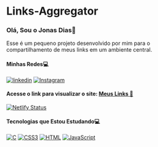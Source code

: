 # Links-Aggregator

### Olá, Sou o Jonas Dias🤙

Esse é um pequeno projeto desenvolvido por mim para o <br>
compartilhamento de meus links em um ambiente central.

#### Minhas Redes💻
[![linkedin](https://img.shields.io/badge/LinkedIn-0077B5?style=for-the-badge&logo=linkedin&logoColor=white)](https://www.linkedin.com/in/jonasdias18/) [![Instagram](https://img.shields.io/badge/Instagram-E4405F?style=for-the-badge&logo=instagram&logoColor=white)](https://www.instagram.com/zdias_z3/)

#### Acesse o link para visualizar o site: <a href="https://jonas-dias.netlify.app/" target="_blank"> Meus Links &#x1F517;</a>

[![Netlify Status](https://api.netlify.com/api/v1/badges/d9610c25-ff21-4277-9599-13231bc1211b/deploy-status)](https://app.netlify.com/sites/jonas-dias/deploys)

#### Tecnologias que Estou Estudando💻

[![C](https://img.shields.io/badge/C-00599C?style=for-the-badge&logo=c&logoColor=white)]()
[![CSS3](	https://img.shields.io/badge/CSS3-1572B6?style=for-the-badge&logo=css3&logoColor=white)]()
[![HTML](https://img.shields.io/badge/HTML5-E34F26?style=for-the-badge&logo=html5&logoColor=white)]()
[![JavaScript](https://img.shields.io/badge/JavaScript-F7DF1E?style=for-the-badge&logo=javascript&logoColor=black)]()
